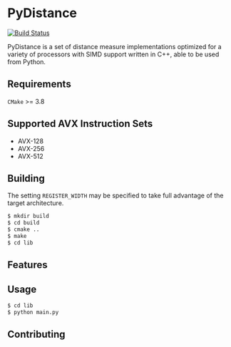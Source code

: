 # PyDistance

[![Build Status](https://travis-ci.org/hpc-fci-mackenzie/PyDistance.svg?branch=master)](https://travis-ci.org/hpc-fci-mackenzie/PyDistance)

PyDistance is a set of distance measure implementations optimized for a variety of processors with SIMD support written in C++, able to be used from Python.

## Requirements

`CMake` >= 3.8

## Supported AVX Instruction Sets
- AVX-128
- AVX-256
- AVX-512

## Building

The setting `REGISTER_WIDTH` may be specified to take full advantage of the target architecture.

``` bash
$ mkdir build 
$ cd build
$ cmake ..
$ make
$ cd lib
```

## Features

## Usage

``` bash
$ cd lib
$ python main.py
```

## Contributing
